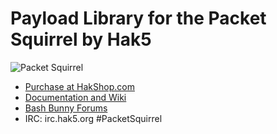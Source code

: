 # Payload Library for the Packet Squirrel by Hak5

![Packet Squirrel](https://www.hak5.org/wp-content/uploads/2017/10/ps2.jpg "Packet Squirrel")

* [Purchase at HakShop.com](https://hakshop.com/products/packet-squirrel "Purchase at HakShop.com")
* [Documentation and Wiki](https://wiki.packetsquirrel.com/#!index.md "Documentation and Wiki")
* [Bash Bunny Forums](https://forums.hak5.org/forum/94-packet-squirrel/ "Packet Squirrel Forums")
* IRC: irc.hak5.org #PacketSquirrel

